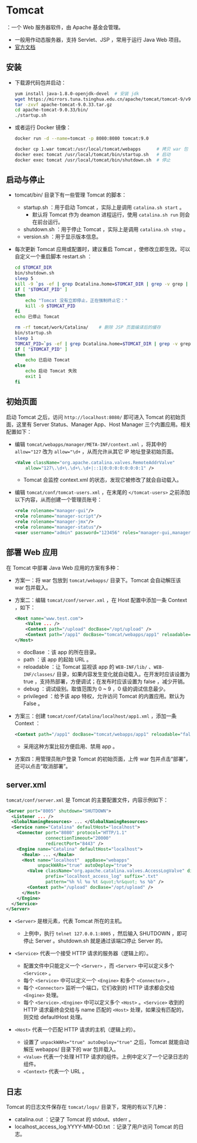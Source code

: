 # Tomcat

：一个 Web 服务器软件，由 Apache 基金会管理。
- 一般用作动态服务器，支持 Servlet、JSP ，常用于运行 Java Web 项目。
- [官方文档](http://tomcat.apache.org/tomcat-9.0-doc/index.html)

## 安装

- 下载源代码包并启动：
    ```sh
    yum install java-1.8.0-openjdk-devel  # 安装 jdk
    wget https://mirrors.tuna.tsinghua.edu.cn/apache/tomcat/tomcat-9/v9.0.33/bin/apache-tomcat-9.0.33.tar.gz
    tar -zxvf apache-tomcat-9.0.33.tar.gz
    cd apache-tomcat-9.0.33/bin/
    ./startup.sh
    ```

- 或者运行 Docker 镜像：
    ```sh
    docker run -d --name=tomcat -p 8080:8080 tomcat:9.0

    docker cp 1.war tomcat:/usr/local/tomcat/webapps      # 拷贝 war 包
    docker exec tomcat /usr/local/tomcat/bin/startup.sh   # 启动
    docker exec tomcat /usr/local/tomcat/bin/shutdown.sh  # 停止
    ```

## 启动与停止

- tomcat/bin/ 目录下有一些管理 Tomcat 的脚本：
  - startup.sh  ：用于启动 Tomcat ，实际上是调用 `catalina.sh start` 。
    - 默认将 Tomcat 作为 deamon 进程运行，使用 `catalina.sh run` 则会在前台运行。
  - shutdown.sh ：用于停止 Tomcat ，实际上是调用 `catalina.sh stop` 。
  - version.sh  ：用于显示版本信息。

- 每次更新 Tomcat 应用或配置时，建议重启 Tomcat ，使修改立即生效。可以自定义一个重启脚本 restart.sh ：
    ```sh
    cd $TOMCAT_DIR
    bin/shutdown.sh
    sleep 5
    kill -9 `ps -ef | grep Dcatalina.home=$TOMCAT_DIR | grep -v grep | awk '{print $2}'`
    if [ "$TOMCAT_PID" ]
    then
        echo "Tomcat 没有立即停止，正在强制终止它："
        kill -9 $TOMCAT_PID
    fi
    echo 已停止 Tomcat

    rm -rf tomcat/work/Catalina/    # 删除 JSP 页面编译后的缓存
    bin/startup.sh
    sleep 1
    TOMCAT_PID=`ps -ef | grep Dcatalina.home=$TOMCAT_DIR | grep -v grep | awk '{print $2}'`
    if [ "$TOMCAT_PID" ]
    then
        echo 已启动 Tomcat
    else
        echo 启动 Tomcat 失败
        exit 1
    fi
    ```

## 初始页面

启动 Tomcat 之后，访问 `http://localhost:8080/` 即可进入 Tomcat 的初始页面，这里有 Server Status、Manager App、Host Manager 三个内置应用。相关配置如下：

- 编辑 `tomcat/webapps/manager/META-INF/context.xml` ，将其中的 `allow="127` 改为 `allow="\d+` ，从而允许从其它 IP 地址登录初始页面。
  ```xml
  <Valve className="org.apache.catalina.valves.RemoteAddrValve"
      allow="127\.\d+\.\d+\.\d+|::1|0:0:0:0:0:0:0:1" />
  ```
  - Tomcat 会监控 context.xml 的状态，发现它被修改了就会自动载入。

- 编辑 `tomcat/conf/tomcat-users.xml` ，在末尾的 `</tomcat-users>` 之前添加以下内容，从而创建一个管理员账号：
  ```xml
  <role rolename="manager-gui"/>
  <role rolename="manager-script"/>
  <role rolename="manager-jmx"/>
  <role rolename="manager-status"/>
  <user username="admin" password="123456" roles="manager-gui,manager-script,manager-jmx,manager-status"/>
  ```

## 部署 Web 应用

在 Tomcat 中部署 Java Web 应用的方案有多种：

- 方案一：将 war 包放到 `tomcat/webapps/` 目录下。Tomcat 会自动解压该 war 包并载入。

- 方案二：编辑 `tomcat/conf/server.xml` ，在 Host 配置中添加一条 Context ，如下：
  ```xml
  <Host name="www.test.com">
      <Valve ... />
      <Context path="/upload" docBase="/opt/upload" />
      <Context path="/app1" docBase="tomcat/webapps/app1" reloadable="false" debug="0" privileged="true"/>
  </Host>
  ```
  - docBase ：该 app 的所在目录。
  - path ：该 app 的起始 URL 。
  - reloadable ：让 Tomcat 监视该 app 的 `WEB-INF/lib/` 、`WEB-INF/classes/` 目录，如果内容发生变化就自动载入。在开发时应该设置为 true ，支持热部署，方便调试；在发布时应该设置为 false ，减少开销。
  - debug ：调试级别。取值范围为 0 ~ 9 ，0 级的调试信息最少。
  - privileged ：给予该 app 特权，允许访问 Tomcat 的内置应用。默认为 False 。

- 方案三：创建 `tomcat/conf/Catalina/localhost/app1.xml` ，添加一条 Context ：
  ```xml
  <Context path="/app1" docBase="tomcat/webapps/app1" reloadable="false" debug="0" privileged="true"/>
  ```
  - 采用这种方案比较方便启用、禁用 app 。

- 方案四：用管理员账户登录 Tomcat 的初始页面，上传 war 包并点击“部署”，还可以点击“取消部署”。

## server.xml

`tomcat/conf/server.xml` 是 Tomcat 的主要配置文件，内容示例如下：
```xml
<Server port="8005" shutdown="SHUTDOWN">
  <Listener ... />
  <GlobalNamingResources> ... </GlobalNamingResources>
  <Service name="Catalina" defaultHost="localhost">
    <Connector port="8080" protocol="HTTP/1.1"
               connectionTimeout="20000"
               redirectPort="8443" />
    <Engine name="Catalina" defaultHost="localhost">
      <Realm> ... </Realm>
      <Host name="localhost"  appBase="webapps"
            unpackWARs="true" autoDeploy="true">
        <Valve className="org.apache.catalina.valves.AccessLogValve" directory="logs"
               prefix="localhost_access_log" suffix=".txt"
               pattern="%h %l %u %t &quot;%r&quot; %s %b" />
        <Context path="/upload" docBase="/opt/upload" />
      </Host>
    </Engine>
  </Service>
</Server>
```
- `<Server>` 是根元素，代表 Tomcat 所在的主机。
  - 上例中，执行 `telnet 127.0.0.1:8005` ，然后输入 SHUTDOWN ，即可停止 Server 。shutdown.sh 就是通过该端口停止 Server 的。

- `<Service>` 代表一个接受 HTTP 请求的服务器（逻辑上的）。
  - 配置文件中只能定义一个 `<Server>` ，而 `<Server>` 中可以定义多个 `<Service>` 。
  - 每个 `<Service>` 中可以定义一个 `<Engine>` 和多个 `<Connector>` 。
  - 每个 `<Connector>` 监听一个端口，它们收到的 HTTP 请求都会交给 `<Engine>` 处理。
  - 每个 `<Service>.<Engine>` 中可以定义多个 `<Host>` 。`<Service>` 收到的 HTTP 请求最终会交给与 name 匹配的 `<Host>` 处理，如果没有匹配的，则交给 defaultHost 处理。

- `<Host>` 代表一个匹配 HTTP 请求的主机（逻辑上的）。
  - 设置了 `unpackWARs="true" autoDeploy="true"` 之后，Tomcat 就能自动解压 webapps/ 目录下的 war 包并载入。
  - `<Value>` 代表一个处理 HTTP 请求的组件。上例中定义了一个记录日志的组件。
  - `<Context>` 代表一个 URL 。

## 日志

Tomcat 的日志文件保存在 `tomcat/logs/` 目录下，常用的有以下几种：
- catalina.out ：记录了 Tomcat 的 stdout、stderr 。
- localhost_access_log.YYYY-MM-DD.txt ：记录了用户访问 Tomcat 的日志。
